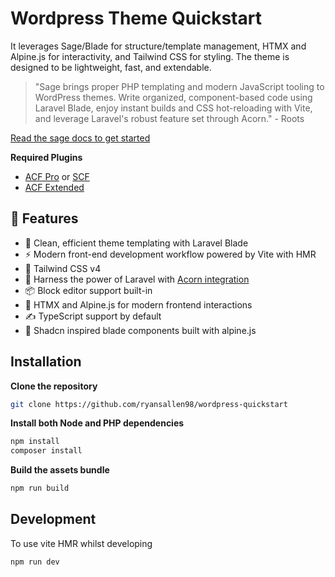 # Wordpress Theme Quickstart

It leverages Sage/Blade for structure/template management, HTMX and Alpine.js for interactivity, and Tailwind CSS for styling. 
The theme is designed to be lightweight, fast, and extendable.

> "Sage brings proper PHP templating and modern JavaScript tooling to WordPress themes. Write organized, component-based code using Laravel Blade, enjoy instant builds and CSS hot-reloading with Vite, and leverage Laravel's robust feature set through Acorn." - Roots

[Read the sage docs to get started](https://roots.io/sage/docs/installation/)

**Required Plugins**

- [ACF Pro](https://www.advancedcustomfields.com/pro/) or [SCF](https://wordpress.org/plugins/secure-custom-fields/)
- [ACF Extended](https://wordpress.org/plugins/acf-extended/)

## 🚀 Features

- 🔧 Clean, efficient theme templating with Laravel Blade
- ⚡️ Modern front-end development workflow powered by Vite with HMR
- 🎨 Tailwind CSS v4
- 🚀 Harness the power of Laravel with [Acorn integration](https://github.com/roots/acorn)
- 📦 Block editor support built-in
- 🔄 HTMX and Alpine.js for modern frontend interactions
- ✍️ TypeScript support by default
- 🧱 Shadcn inspired blade components built with alpine.js


## Installation

**Clone the repository**

```bash
git clone https://github.com/ryansallen98/wordpress-quickstart
```

**Install both Node and PHP dependencies**

```bash
npm install
composer install
```

**Build the assets bundle**

```bash
npm run build
```

## Development

To use vite HMR whilst developing

```bash
npm run dev
```

